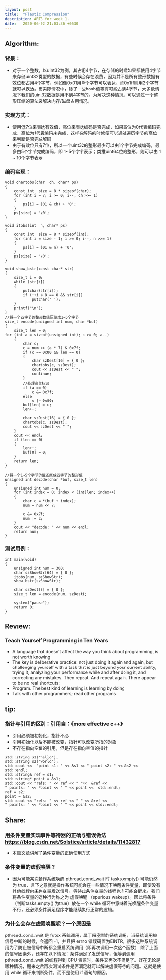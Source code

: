 ```yaml
---
layout: post
title:  "Plastic Compression"
description: ARTS for week 1.
date:   2020-06-02 21:03:36 +0530
---
```


##  Algorithm:
### 背景：
- 对于一个整数，以uint32为例，其占用4字节，在存储的时候如果都使用4字节来存储uint32类型的数据，有些时候会存在浪费，因为并不是所有整形数据有效位都占用4个字节，例如像0x01用单个字节可以表达，而0x1ff则用2个字节就可以表达。而实际情况中，除了一些hash值等有可能占满4字节，大多数情况下我们的uint32数据是用不到4字节的。为解决这种情况，可以通过一个整形压缩的算法来解决内存/磁盘占用情况。
### 实现方式：
- 使用低7位来表达有效值，高位来表达编码是否完成，如果高位为0代表编码完成，高位为1代表编码未完成，这样在解码的时候便可以通过遍历字节的高位来判断是否完成解码
- 由于有效位只有7位，所以一个uint32的整形最少可以由1个字节完成编码，最多由5个字节完成编码，即 1~5个字节表示；类推uint64位的整形，则可以由 1 ~ 10个字节表示

### 编码实现：
```
void chartobs(char  ch, char* ps)
{
	const int  size = 8 * sizeof(char);
	for (int i = 7; i >= 0; i--, ch >>= 1)
	{
		ps[i] = (01 & ch) + '0';
	}
	ps[size] = '\0';
}

void itobs(int  n, char* ps)
{
	const int  size = 8 * sizeof(int);
	for (int i = size - 1; i >= 0; i--, n >>= 1)
	{
		ps[i] = (01 & n) + '0';
	}
	ps[size] = '\0';
}

void show_bstr(const char* str)
{
	size_t i = 0;
	while (str[i])
	{
		putchar(str[i]);
		if (++i % 8 == 0 && str[i])
			putchar(' ');
	}
	printf("\n");
}
//将一个四字节的整形数值压缩成1~5个字节
size_t encode(unsigned int num, char *buf)
{
	size_t len = 0;
for (int a = sizeof(unsigned int); a >= 0; a--)
	{
		char c;
		c = num >> (a * 7) & 0x7f;
		if (c == 0x00 && len == 0)
		{
			char szDest[16] = { 0 };
			chartobs(c, szDest);
			cout << szDest << " ";
			continue;
		}
		//处理高位标识
		if (a == 0)
			c &= 0x7f;
		else
			c |= 0x80;
		buf[len] = c;
		len++;

		char szDest[16] = { 0 };
		chartobs(c, szDest);
		cout << szDest << " ";
	}
	cout << endl;
	if (len == 0)
	{
		len++;
		buf[0] = 0;
	}
	return len;
}

//将一个1~5个字节的值还原成四字节的整形值
unsigned int decode(char *buf, size_t len)
{
	unsigned int num = 0;
	for (int index = 0; index < (int)len; index++)
	{
		char c = *(buf + index);
		num = num << 7;

		c &= 0x7f;
		num |= c;
	}
	cout << "decode: " << num << endl;
	return num;
}

```
### 测试用例：
```
int main(void)
{
	unsigned int num = 300;
	char szShowStr[64] = { 0 };
	itobs(num, szShowStr);
	show_bstr(szShowStr);

	char szDest[5] = { 0 };
	size_t len = encode(num, szDest);

	system("pause");
	return 0;
}

```
## Review:
### Teach Yourself Programming in Ten Years
- A language that doesn’t affect the way you think about programming, is not worth knowing
- The key is deliberative practice: not just doing it again and again, but challenging yourself with a task that is just beyond your current ability, trying it, analyzing your performance while and after doing it, and correcting any mistakes. Then repeat. And repeat again. There appear to be no real shortcuts:
- Program. The best kind of learning is learning by doing
- Talk with other programmers; read other programs

## tip:
### 指针与引用的区别：引用自：《more effective c++》
- 引用必须被初始化，指针不必
- 引用初始化以后不能被改变，指针可以改变所指的对象
- 不存在指向空值的引用，但是存在指向空值的指针
```
std::string s1("hello");
std::string s2("world");
std::cout <<  "point s1: " << &s1 << " point s2: " << &s2 << std::endl;
std::string& ref = s1;
std::string* point = &s1;
std::cout << "refs: " << ref << " "<<  &ref <<
" points: " << *point << " " << point <<  std::endl;
ref = s2;
point = &s2;
std::cout << "refs: " << ref << " " << &ref <<
" points: " << *point << " " << point << std::endl;
```

## Share:
### 用条件变量实现事件等待器的正确与错误做法 https://blog.csdn.net/Solstice/article/details/11432817

- 本篇文章讲解了条件变量的正确使用方式
### 条件变量的虚假唤醒？
- 因为可能某次操作系统唤醒 pthread_cond_wait 时 tasks.empty() 可能仍然为 true，言下之意就是操作系统可能会在一些情况下唤醒条件变量，即使没有其他线程向条件变量发送信号，等待此条件变量的线程也有可能会醒来。我们将条件变量的这种行为称之为 虚假唤醒 （spurious wakeup）。因此将条件（判断tasks.empty() 为true）放在一个 while 循环中意味着光唤醒条件变量不行，还必须条件满足程序才能继续执行正常的逻辑。
### 为什么会存在虚假唤醒呢？一个原因是
pthread_cond_wait 是 futex 系统调用，属于阻塞型的系统调用，当系统调用被信号中断的时候，会返回 -1，并且把 errno 错误码置为EINTR。很多这种系统调用为了防止被信号中断都会重启系统调用（即再次调用一次这个函数）
除了上面的信号因素外，还存在以下情况：条件满足了发送信号，但等到调用 pthread_cond_wait 的线程得到 CPU 资源时，条件又再次不满足了。好在无论是哪种情况，醒来之后再次测试条件是否满足就可以解决虚假等待的问题。这就是使用 while 循环来判断条件，而不是使用 if 语句的原因。
